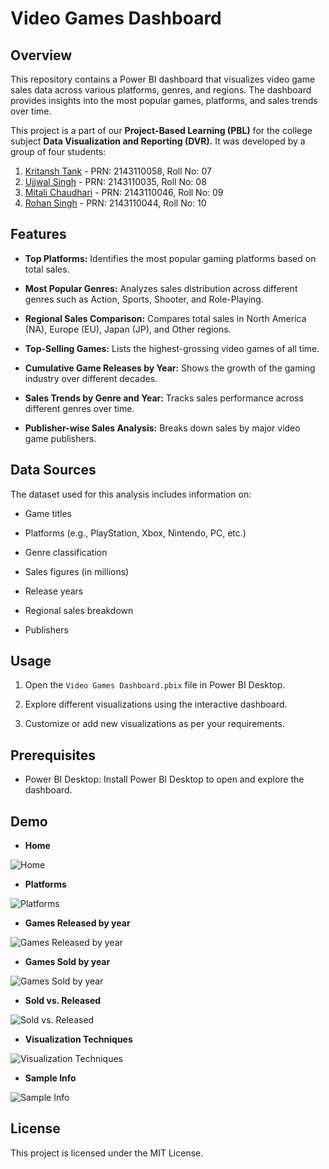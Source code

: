 # Video Games Dashboard

## Overview

This repository contains a Power BI dashboard that visualizes video game sales data across various platforms, genres, and regions. The dashboard provides insights into the most popular games, platforms, and sales trends over time.

This project is a part of our **Project-Based Learning (PBL)** for the college subject **Data Visualization and Reporting (DVR).** It was developed by a group of four students:

1. [Kritansh Tank](https://github.com/Kritansh-Tank) - PRN: 2143110058, Roll No: 07 
2. [Ujjwal Singh](https://github.com/Kritansh-Tank) - PRN: 2143110035, Roll No: 08
3. [Mitali Chaudhari](https://github.com/Kritansh-Tank) - PRN: 2143110046, Roll No: 09
4. [Rohan Singh](https://github.com/Kritansh-Tank) - PRN: 2143110044, Roll No: 10

## Features

- **Top Platforms:** Identifies the most popular gaming platforms based on total sales.

- **Most Popular Genres:** Analyzes sales distribution across different genres such as Action, Sports, Shooter, and Role-Playing.

- **Regional Sales Comparison:** Compares total sales in North America (NA), Europe (EU), Japan (JP), and Other regions.

- **Top-Selling Games:** Lists the highest-grossing video games of all time.

- **Cumulative Game Releases by Year:** Shows the growth of the gaming industry over different decades.

- **Sales Trends by Genre and Year:** Tracks sales performance across different genres over time.

- **Publisher-wise Sales Analysis:** Breaks down sales by major video game publishers.

## Data Sources

The dataset used for this analysis includes information on:

- Game titles

- Platforms (e.g., PlayStation, Xbox, Nintendo, PC, etc.)

- Genre classification

- Sales figures (in millions)

- Release years

- Regional sales breakdown

- Publishers

## Usage

1. Open the ```Video Games Dashboard.pbix``` file in Power BI Desktop.

2. Explore different visualizations using the interactive dashboard.

3. Customize or add new visualizations as per your requirements.

## Prerequisites

- Power BI Desktop: Install Power BI Desktop to open and explore the dashboard.

## Demo

- **Home**

![Home](https://drive.google.com/uc?id=11trJ00dnw5dT4_G0YhkqseHVDbChyTCU)


- **Platforms**

![Platforms](https://drive.google.com/uc?id=1JzYG9ncv9nK2ucPs6b78e8qYb5s7ipxb)


- **Games Released by year**

![Games Released by year](https://drive.google.com/uc?id=1EoYF7fQOUZLfTNmyzkYggA8AjQHxkAhY)


- **Games Sold by year**

![Games Sold by year](https://drive.google.com/uc?id=1iPL30wjnFHrW405YPLam_YwLVhZyddSs)


- **Sold vs. Released**

![Sold vs. Released](https://drive.google.com/uc?id=1Ybu9etLNyDZ5h1iWgEU52A8CiCqhFZgg)

- **Visualization Techniques**

![Visualization Techniques](https://drive.google.com/uc?id=11pVqxH8lXQg4Bvp_wSaNbubAioea1LgL)

- **Sample Info**

![Sample Info](https://drive.google.com/uc?id=1bnaU42u7Q6xc-4DPcbipxBSU_HTV3Pzj)

## License

This project is licensed under the MIT License.
